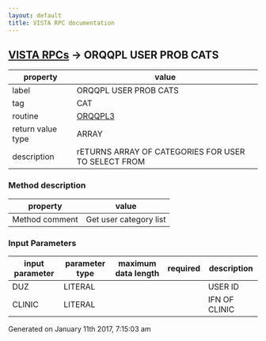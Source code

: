 ```yaml
---
layout: default
title: VISTA RPC documentation
---
```




## [VISTA RPCs](TableOfContent.md) &#8594; ORQQPL USER PROB CATS 

 property | value 
--- | --- 
 label | ORQQPL USER PROB CATS
 tag | CAT
 routine | [ORQQPL3](http://code.osehra.org/dox/Routine_ORQQPL3_source.html)
 return value type | ARRAY
 description | rETURNS ARRAY OF CATEGORIES FOR USER TO SELECT FROM


### Method description

 property | value 
--- | --- 
 Method comment | Get user category list

### Input Parameters

| input parameter | parameter type | maximum data length | required | description | 
| --- | --- | --- | --- | --- | 
| DUZ | LITERAL |  |  | USER ID | 
| CLINIC | LITERAL |  |  | IFN OF CLINIC | 




 Generated on January 11th 2017, 7:15:03 am